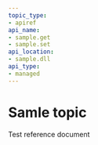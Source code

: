 ```yaml
---
topic_type:
- apiref
api_name:
- sample.get
- sample.set
api_location:
- sample.dll
api_type:
- managed
---
```


# Samle topic

Test reference document
